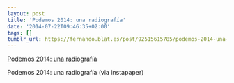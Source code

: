 ```yaml
---
layout: post
title: 'Podemos 2014: una radiografía'
date: '2014-07-22T09:46:35+02:00'
tags: []
tumblr_url: https://fernando.blat.es/post/92515615785/podemos-2014-una-radiograf%C3%ADa
---
```

[Podemos 2014: una radiografía](http://politikon.es/2014/07/15/podemos-2014-una-radiografia/)  

Podemos 2014: una radiografía (via instapaper)
